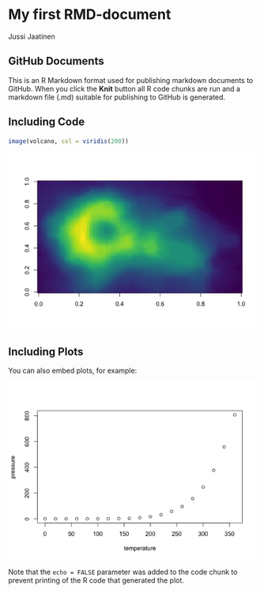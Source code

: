 My first RMD-document
================
Jussi Jaatinen

GitHub Documents
----------------

This is an R Markdown format used for publishing markdown documents to GitHub. When you click the **Knit** button all R code chunks are run and a markdown file (.md) suitable for publishing to GitHub is generated.

Including Code
--------------

``` r
image(volcano, col = viridis(200))
```

![](First_RMD_document_files/figure-markdown_github/unnamed-chunk-2-1.png)

Including Plots
---------------

You can also embed plots, for example:

![](First_RMD_document_files/figure-markdown_github/pressure-1.png)

Note that the `echo = FALSE` parameter was added to the code chunk to prevent printing of the R code that generated the plot.
